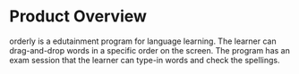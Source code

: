 # Product Overview #

orderly is a edutainment program for language learning. The learner can drag-and-drop words in a specific order on the screen. The program has an exam session that the learner can type-in words and check the spellings.